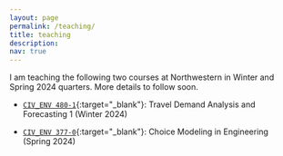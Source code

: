 ```yaml
---
layout: page
permalink: /teaching/
title: teaching
description: 
nav: true
---
```


I am teaching the following two courses at Northwestern in Winter and Spring 2024 quarters. More details to follow soon. 

* [`CIV_ENV 480-1`](https://www.mccormick.northwestern.edu/civil-environmental/academics/courses/descriptions/480-1.html){:target="_blank"}: Travel Demand Analysis and Forecasting 1 (Winter 2024)
  
* [`CIV_ENV 377-0`](https://www.mccormick.northwestern.edu/civil-environmental/academics/courses/descriptions/377.html){:target="_blank"}: Choice Modeling in Engineering (Spring 2024)

